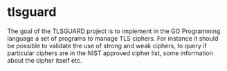 # tlsguard

The goal of the TLSGUARD project is to implement in the GO Programming language a set of programs to manage TLS ciphers. For instance it should be possible to validate the use of strong and weak ciphers, to query if particular ciphers are in the NIST approved cipher list, some information about the cipher itself etc.
